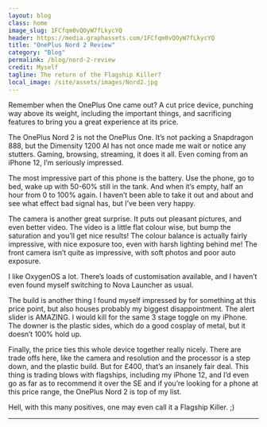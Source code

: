 ```yaml
---
layout: blog
class: home
image_slug: 1FCfqm0vQOyW7fLkycYQ
header: https://media.graphassets.com/1FCfqm0vQOyW7fLkycYQ
title: "OnePlus Nord 2 Review"
category: "Blog"
permalink: /blog/nord-2-review
credit: Myself
tagline: The return of the Flagship Killer?
local_image: /site/assets/images/Nord2.jpg
---
```


Remember when the OnePlus One came out? A cut price device, punching way above its weight, including the important things, and sacrificing features to bring you a great experience at its price. 

The OnePlus Nord 2 is not the OnePlus One. It’s not packing a Snapdragon 888, but the Dimensity 1200 AI has not once made me wait or notice any stutters. Gaming, browsing, streaming, it does it all. Even coming from an iPhone 12, I’m seriously impressed.

The most impressive part of this phone is the battery. Use the phone, go to bed, wake up with 50-60% still in the tank. And when it’s empty, half an hour from 0 to 100% again. I haven’t been able to take it out and about and see what effect bad signal has, but I’ve been very happy.

The camera is another great surprise. It puts out pleasant pictures, and even better video. The video is a little flat colour wise, but bump the saturation and you’ll get nice results! The colour balance is actually fairly impressive, with nice exposure too, even with harsh lighting behind me! The front camera isn’t quite as impressive, with soft photos and poor auto exposure.

I like OxygenOS a lot. There’s loads of customisation available, and I haven’t even found myself switching to Nova Launcher as usual.

The build is another thing I found myself impressed by for something at this price point, but also houses probably my biggest disappointment. The alert slider is AMAZING. I would kill for the same 3 stage toggle on my iPhone. The downer is the plastic sides, which do a good cosplay of metal, but it doesn’t 100% hold up.

Finally, the price ties this whole device together really nicely. There are trade offs here, like the camera and resolution and the processor is a step down, and the plastic build. But for £400, that’s an insanely fair deal. This thing is trading blows with flagships, including my iPhone 12, and I’d even go as far as to recommend it over the SE and if you’re looking for a phone at this price range, the OnePlus Nord 2 is top of my list.

Hell, with this many positives, one may even call it a Flagship Killer. ;)

---